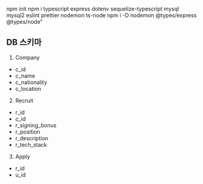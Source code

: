 npm init
npm i typescript express dotenv sequelize-typescript mysql mysql2 eslint prettier nodemon ts-node
npm i -D nodemon @types/express @types/node"

## DB 스키마

1. Company

- c_id
- c_name
- c_nationality
- c_location

2. Recruit

- r_id
- c_id
- r_signing_bonus
- r_position
- r_description
- r_tech_stack

3. Apply

- r_id
- u_id
